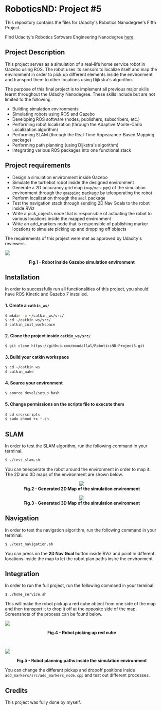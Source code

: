 # RoboticsND: Project #5
This repository contains the files for Udacity's Robotics Nanodegree's Fifth Project.

Find Udacity's Robotics Software Engineering Nanodegree [here](https://www.udacity.com/course/robotics-software-engineer--nd209).

## Project Description

This project serves as a simulation of a real-life home service robot in Gazebo using ROS. The robot uses its sensors to localize itself and map the environment in order to pick up different elements inside the environment and transport them to other locations using Dijkstra's algorithm.

The purpose of this final project is to implement all previous major skills learnt throughout the Udacity Nanodegree. These skills include but are not limited to the following.

- Building simulation environments
- Simulating robots using ROS and Gazebo
- Developing ROS software (nodes, publishers, subscribers, etc.)
- Performing robot localization (through the Adaptive Monte-Carlo Localization algorithm)
- Performing SLAM (through the Real-Time Appearance-Based Mapping package)
- Performing path planning (using Dijkstra's algorithm)
- Integrating various ROS packages into one functional stack

## Project requirements

- Design a simulation environment inside Gazebo
- Simulate the turtlebot robot inside the designed environment
- Generate a 2D occurancy grid map (`map/map.pgm`) of the simulation environment through the `gmapping` package by teleoperating the robot
- Perform localization through the `amcl` package
- Test the navigation stack through sending 2D Nav Goals to the robot inside RViz
- Write a pick_objects node that is responsible of actuating the robot to various locations inside the mapped environment
- Write an add_markers node that is responsible of publishing marker locations to simulate picking up and dropping off objects

The requirements of this project were met as approved by Udacity's reviewers.

![](https://i.imgur.com/Bi0z5xi.png)
<p align = "center"><b>Fig.1 - Robot inside Gazebo simulation environment</b></p>

## Installation
In order to successfully run all functionalities of this project, you should have ROS Kinetic and Gazebo 7 installed.

#### 1. Create a `catkin_ws/`

```sh
$ mkdir -p ~/catkin_ws/src/
$ cd ~/catkin_ws/src/
$ catkin_init_workspace
```
#### 2. Clone the project inside `catkin_ws/src/`

```sh
$ git clone https://github.com/moudallal/RoboticsND-Project5.git
```
#### 3. Build your catkin workspace

```sh
$ cd ~/catkin_ws
$ catkin_make
```
#### 4. Source your environment

```sh
$ source devel/setup.bash
```
#### 5. Change permissions on the scripts file to execute them

```sh
$ cd src/scripts
$ sudo chmod +x *.sh
```

## SLAM

In order to test the SLAM algorithm, run the following command in your terminal.

```sh
$ ./test_slam.sh
```

You can teleoperate the robot around the environment in order to map it. The 2D and 3D maps of the environment are shown below.
<br />
<p align = "center">
	<img src="https://i.imgur.com/2OayBj6.png" />
	<br />
	<b>Fig.2 - Generated 2D Map of the simulation environment</b>
  <br />
</p>
<p align = "center">
  <img src="https://i.imgur.com/WuB3Bqp.png" />
	<br />
	<b>Fig.3 - Generated 3D Map of the simulation environment</b>
</p>

## Navigation

In order to test the navigation algorithm, run the following command in your terminal.

```sh
$ ./test_navigation.sh
```

You can press on the <b>2D Nav Goal</b> button inside RViz and point in different locations inside the map to let the robot plan paths insire the environment

## Integration

In order to run the full project, run the following command in your terminal.
```sh
$ ./home_service.sh
```

This will make the robot pickup a red cube object from one side of the map and then transport it to drop it off at the opposite side of the map. Screenshots of the process can be found below.

![](https://i.imgur.com/k96oFOT.png)
<p align = "center"><b>Fig.4 - Robot picking up red cube</b></p>
<br />

![](https://i.imgur.com/UEJjTWm.png)
<p align = "center"><b>Fig.5 - Robot planning paths inside the simulation environment</b></p>

You can change the different pickup and dropoff positions inside `add_markers/src/add_markers_node.cpp` and test out different processes.

## Credits

This project was fully done by myself.
